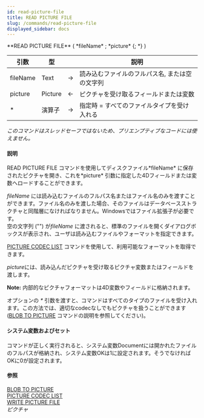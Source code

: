 ```yaml
---
id: read-picture-file
title: READ PICTURE FILE
slug: /commands/read-picture-file
displayed_sidebar: docs
---
```


<!--REF #_command_.READ PICTURE FILE.Syntax-->**READ PICTURE FILE** ( *fileName* ; *picture* {; *} )<!-- END REF-->
<!--REF #_command_.READ PICTURE FILE.Params-->
| 引数 | 型 |  | 説明 |
| --- | --- | --- | --- |
| fileName | Text | &#8594;  | 読み込むファイルのフルパス名, または空の文字列 |
| picture | Picture | &#8592; | ピクチャを受け取るフィールドまたは変数 |
| * | 演算子 | &#8594;  | 指定時 = すべてのファイルタイプを受け入れる |

<!-- END REF-->

*このコマンドはスレッドセーフではないため、プリエンプティブなコードには使えません。*


#### 説明 

<!--REF #_command_.READ PICTURE FILE.Summary-->READ PICTURE FILE コマンドを使用してディスクファイル*fileName* に保存されたピクチャを開き、これを*picture* 引数に指定した4Dフィールドまたは変数へロードすることができます。<!-- END REF-->

*fileName* には読み込むファイルのフルパス名またはファイル名のみを渡すことができます。ファイル名のみを渡した場合、そのファイルはデータベースストラクチャと同階層になければなりません。Windowsではファイル拡張子が必要です。  
空の文字列 ("") が*fileName* に渡されると、標準のファイルを開くダイアログボックスが表示され、ユーザは読み込むファイルやフォーマットを指定できます。 

[PICTURE CODEC LIST](picture-codec-list.md "PICTURE CODEC LIST") コマンドを使用して、利用可能なフォーマットを取得できます。

*picture*には、読み込んだピクチャを受け取るピクチャ変数またはフィールドを渡します。

**Note:** 内部的なピクチャフォーマットは4D変数やフィールドに格納されます。 

オプションの *\** 引数を渡すと、コマンドはすべてのタイプのファイルを受け入れます。この方法では、適切なcodecなしでもピクチャを扱うことができます ([BLOB TO PICTURE](blob-to-picture.md) コマンドの説明を参照してください)。

#### システム変数およびセット 

コマンドが正しく実行されると、システム変数Documentには開かれたファイルのフルパスが格納され、システム変数OKは1に設定されます。そうでなければOKに0が設定されます。

#### 参照 

[BLOB TO PICTURE](blob-to-picture.md)  
[PICTURE CODEC LIST](picture-codec-list.md)  
[WRITE PICTURE FILE](write-picture-file.md)  
*ピクチャ*  